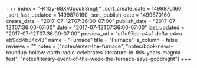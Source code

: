+++
index = "-K1Gy-68XVJpcu83mgtj"
_sort_create_date = 1499870160
_sort_last_updated = 1499870160
_sort_publish_date = 1499870160
create_date = "2017-07-12T07:36:00-07:00"
publish_date = "2017-07-12T07:36:00-07:00"
date = "2017-07-12T07:36:00-07:00"
last_updated = "2017-07-12T07:36:00-07:00"
preview_url = "cf1e97eb-c4af-dc3a-e4ea-eb9dd4b84c43"
name = "Furnace"
title = "Furnace"
is_column = false
reviews = ""
notes = ["notes/enter-the-furnace", "notes/book-news-roundup-hollow-earth-radio-celebrates-literature-in-this-years-magma-fest", "notes/literary-event-of-the-week-the-furnace-says-goodnight"]
+++

